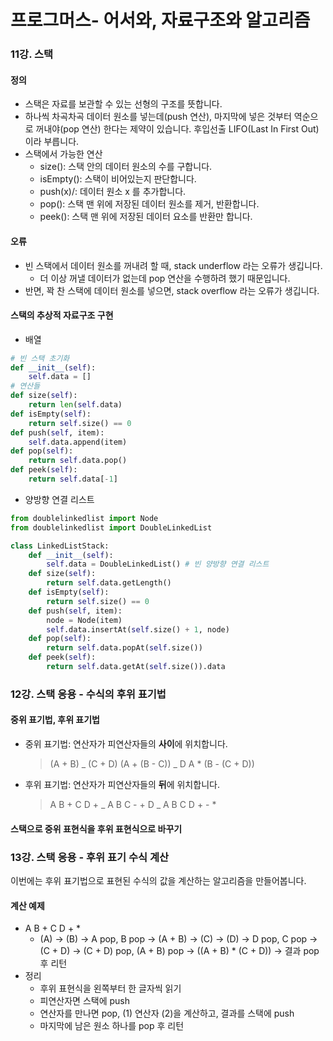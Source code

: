 # 프로그머스- 어서와, 자료구조와 알고리즘

### 11강. 스택

#### 정의

-   스택은 자료를 보관할 수 있는 선형의 구조를 뜻합니다.
-   하나씩 차곡차곡 데이터 원소를 넣는데(push 연산), 마지막에 넣은 것부터 역순으로 꺼내야(pop 연산) 한다는 제약이 있습니다. 후입선출 LIFO(Last In First Out)이라 부릅니다.
-   스택에서 가능한 연산
    -   size(): 스택 안의 데이터 원소의 수를 구합니다.
    -   isEmpty(): 스택이 비어있는지 판단합니다.
    -   push(x)/: 데이터 원소 x 를 추가합니다.
    -   pop(): 스택 맨 위에 저장된 데이터 원소를 제거, 반환합니다.
    -   peek(): 스택 맨 위에 저장된 데이터 요소를 반환만 합니다.

#### 오류

-   빈 스택에서 데이터 원소를 꺼내려 할 때, stack underflow 라는 오류가 생깁니다.
    -   더 이상 꺼낼 데이터가 없는데 pop 연산을 수행하려 했기 때문입니다.
-   반면, 꽉 찬 스택에 데이터 원소를 넣으면, stack overflow 라는 오류가 생깁니다.

#### 스택의 추상적 자료구조 구현

-   배열

```python
# 빈 스택 초기화
def __init__(self):
    self.data = []
# 연산들
def size(self):
    return len(self.data)
def isEmpty(self):
    return self.size() == 0
def push(self, item):
    self.data.append(item)
def pop(self):
    return self.data.pop()
def peek(self):
    return self.data[-1]
```

-   양방향 연결 리스트

```python
from doublelinkedlist import Node
from doublelinkedlist import DoubleLinkedList

class LinkedListStack:
    def __init__(self):
        self.data = DoubleLinkedList() # 빈 양방향 연결 리스트
    def size(self):
        return self.data.getLength()
    def isEmpty(self):
        return self.size() == 0
    def push(self, item):
        node = Node(item)
        self.data.insertAt(self.size() + 1, node)
    def pop(self):
        return self.data.popAt(self.size())
    def peek(self):
        return self.data.getAt(self.size()).data
```

### 12강. 스택 응용 - 수식의 후위 표기법

#### 중위 표기법, 후위 표기법

-   중위 표기법: 연산자가 피연산자들의 **사이**에 위치합니다.
    > (A + B) _ (C + D)
    > (A + (B - C)) _ D
    > A \* (B - (C + D))
-   후위 표기법: 연산자가 피연산자들의 **뒤**에 위치합니다.
    > A B + C D + _
    > A B C - + D _
    > A B C D + - \*

#### 스택으로 중위 표현식을 후위 표현식으로 바꾸기

### 13강. 스택 응용 - 후위 표기 수식 계산

이번에는 후위 표기법으로 표현된 수식의 값을 계산하는 알고리즘을 만들어봅니다.

#### 계산 예제

-   A B + C D + \*
    -   (A) -> (B) -> A pop, B pop -> (A + B) -> (C) -> (D) -> D pop, C pop -> (C + D) -> (C + D) pop, (A + B) pop -> ((A + B) \* (C + D)) -> 결과 pop 후 리턴
-   정리
    -   후위 표현식을 왼쪽부터 한 글자씩 읽기
    -   피연산자면 스택에 push
    -   연산자를 만나면 pop, (1) 연산자 (2)을 계산하고, 결과를 스택에 push
    -   마지막에 남은 원소 하나를 pop 후 리턴
